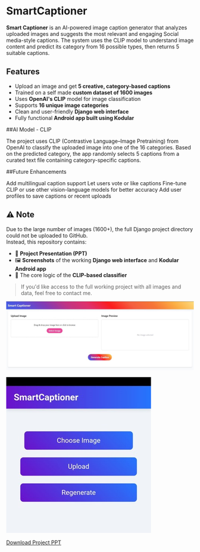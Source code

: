 # SmartCaptioner

**Smart Captioner** is an AI-powered image caption generator that analyzes uploaded images and suggests the most relevant and engaging Social media-style captions. The system uses the CLIP model to understand image content and predict its category from 16 possible types, then returns 5 suitable captions.

## Features

- Upload an image and get **5 creative, category-based captions**
- Trained on a self made **custom dataset of 1600 images** 
- Uses **OpenAI's CLIP** model for image classification
- Supports **16 unique image categories**
- Clean and user-friendly **Django web interface**
- Fully functional **Android app built using Kodular**


##AI Model - CLIP

The project uses CLIP (Contrastive Language–Image Pretraining) from OpenAI to classify the uploaded image into one of the 16 categories. Based on the predicted category, the app randomly selects 5 captions from a curated text file containing category-specific captions.

##Future Enhancements

Add multilingual caption support
Let users vote or like captions
Fine-tune CLIP or use other vision-language models for better accuracy
Add user profiles to save captions or recent uploads



## ⚠️ Note

Due to the large number of images (1600+), the full Django project directory could not be uploaded to GitHub.  
Instead, this repository contains:

- 📄 **Project Presentation (PPT)**
- 🖼 **Screenshots** of the working **Django web interface** and **Kodular Android app**
- 🧠 The core logic of the **CLIP-based classifier**

> If you'd like access to the full working project with all images and data, feel free to contact me.

![Web Screenshot](Picture1.jpg)

![App Screenshot](Picture2.jpg)

[Download Project PPT](major_ppt.pptx)




